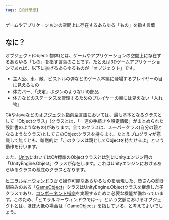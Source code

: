 ```yaml
---
tags: [設計思想]
---
```


ゲームやアプリケーションの空間上に存在するあらゆる「もの」を指す言葉

## なに？

オブジェクト(Object: 物体)とは、ゲームやアプリケーションの空間上に存在するあらゆる「もの」を指す言葉のことです。たとえば3Dゲームアプリケーションであれば、以下に挙げるあらゆるものが「オブジェクト」です。

- 主人公、車、敵、ピストルの弾などのゲーム本編に登場するプレイヤーの目に見えるもの
- 体力バー、「決定」ボタンのようなUIの部品
- 体力などのステータスを管理するためのプレイヤーの目には見えない「入れ物」

C#やJavaなどの[オブジェクト指向](/docs/索引/あ行/オブジェクト指向)型言語においては、最も基本となるクラスとして「Objectクラス」(クラスとは、「一連の手続きや設定情報」がまとめられた設計書のようなもの)があります。全てのクラスは、スーパークラス(自分の親となるようなクラス)としてこのObjectクラスを持ちます。たとえプログラマが意識して無くとも、暗黙的に「このクラスは親としてObjectを持たせるよ」という動作を行います。

また、[Unity](/docs/索引/STU/Unity)においてはC#標準のObjectクラスとは別にUnityエンジン用の「UnityEngine.Object」クラスが存在します。これはUnityエンジンにおけるあらゆるクラスの基底のクラスとなります。

[ヒエラルキーウィンドウ](/docs/索引/GHI/Hierarchyウィンドウ)から操作可能なあらゆるものを表現した、皆さんの聞き馴染みのある「[GameObject](/docs/索引/GHI/GameObject)」クラスはUnityEngine.Objectクラスを継承した子クラスであり、[コンポーネント指向](/docs/索引/か行/コンポーネント指向)を実現するために必要な機能が備わっています。このため、「ヒエラルキーウィンドウでは～」という文脈におけるオブジェクトとは、ほぼ大抵の場合は「GameObject」を指している、と考えてよいでしょう。
